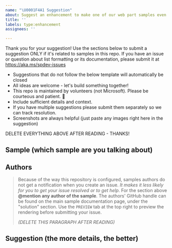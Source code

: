 ```yaml
---
name: "\U0001F4A1 Suggestion"
about: Suggest an enhancement to make one of our web part samples even better
title: ''
labels: type:enhancement
assignees: ''

---
```


Thank you for your suggestion! Use the sections below to submit a suggestion ONLY if it's related to samples in this repo. If you have an issue or question about list formatting or its documentation, please submit it at https://aka.ms/spdev-issues

- Suggestions that do not follow the below template will automatically be closed
- All ideas are welcome - let's build something together!
- This repo is maintained by volunteers (not Microsoft). Please be courteous and patient. 🙂
- Include sufficient details and context.
- If you have multiple suggestions please submit them separately so we can track resolution.
- Screenshots are always helpful (just paste any images right here in the suggestion)

DELETE EVERYTHING ABOVE AFTER READING - THANKS!

## Sample (which sample are you talking about)


## Authors

> Because of the way this repository is configured, samples authors do not get a notification when you create an issue. *It makes it less likely for you to get your issue resolved or to get help*. For the section above **@mention any author of the sample**. The authors' GitHub handle can be found on the main sample documentation page, under the "solution" section. Use the `PREVIEW` tab at the top right to preview the rendering before submitting your issue.
> 
> _(DELETE THIS PARAGRAPH AFTER READING)_

## Suggestion (the more details, the better)

